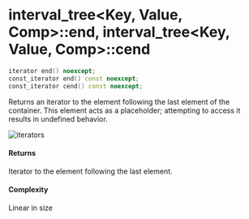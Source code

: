# interval_tree<Key, Value, Comp>::end, interval_tree<Key, Value, Comp>::cend

```cpp
iterator end() noexcept;
const_iterator end() const noexcept;
const_iterator cend() const noexcept;
```

Returns an iterator to the element following the last element of the container. This element acts as a placeholder; attempting to access it results in undefined behavior.

![iterators](http://upload.cppreference.com/mwiki/images/1/1b/range-begin-end.svg)

#### Returns

Iterator to the element following the last element.

#### Complexity

Linear in size